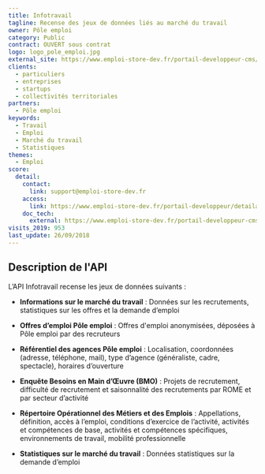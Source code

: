 ```yaml
---
title: Infotravail
tagline: Recense des jeux de données liés au marché du travail
owner: Pôle emploi
category: Public
contract: OUVERT sous contrat
logo: logo_pole_emploi.jpg
external_site: https://www.emploi-store-dev.fr/portail-developpeur-cms/home/catalogue-des-api/documentation-des-api/api/api-infotravail-v1.html
clients:
  - particuliers
  - entreprises
  - startups
  - collectivités territoriales
partners:
  - Pôle emploi
keywords:
  - Travail
  - Emploi
  - Marché du travail
  - Statistiques
themes: 
  - Emploi
score:
  detail:
    contact:
      link: support@emploi-store-dev.fr
    access:
      link: https://www.emploi-store-dev.fr/portail-developpeur/detailapicatalogue/57909ba23b2b8d019ee6cc5e
    doc_tech:
      external: https://www.emploi-store-dev.fr/portail-developpeur-cms/home/catalogue-des-api/documentation-des-api/api/api-infotravail-v1.html
visits_2019: 953
last_update: 26/09/2018
---
```


## Description de l'API

L’API Infotravail recense les jeux de données suivants :

- **Informations sur le marché du travail** :
  Données sur les recrutements, statistiques sur les offres et la demande d’emploi

- **Offres d’emploi Pôle emploi** :
  Offres d'emploi anonymisées, déposées à Pôle emploi par des recruteurs

- **Référentiel des agences Pôle emploi** :
  Localisation, coordonnées (adresse, téléphone, mail), type d’agence (généraliste, cadre, spectacle), horaires d’ouverture

- **Enquête Besoins en Main d’Œuvre (BMO)** :
  Projets de recrutement, difficulté de recrutement et saisonnalité des recrutements par ROME et par secteur d’activité

- **Répertoire Opérationnel des Métiers et des Emplois** :
  Appellations, définition, accès à l’emploi, conditions d’exercice de l’activité, activités et compétences de base, activités et compétences spécifiques, environnements de travail, mobilité professionnelle

- **Statistiques sur le marché du travail** :
  Données statistiques sur la demande d’emploi
